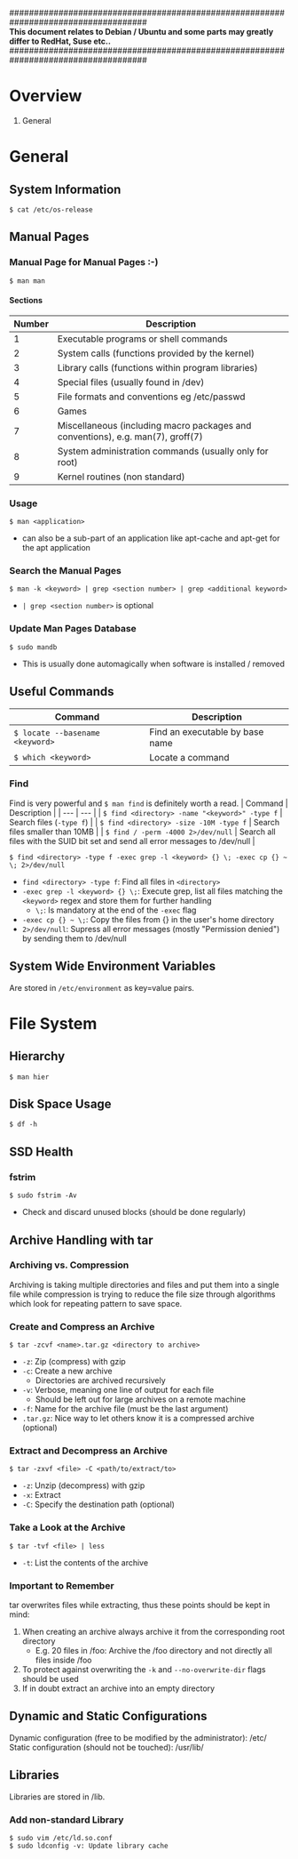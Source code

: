 ####################################################################################<br>
<b>This document relates to Debian / Ubuntu and some parts may greatly differ to RedHat, Suse etc..</b><br>
####################################################################################<br>



# Overview
1. General

# General

## System Information
`$ cat /etc/os-release`

## Manual Pages

### Manual Page for Manual Pages :-)
`$ man man`

#### Sections
| Number | Description |
| --- | --- |
| 1 | Executable programs or shell commands |
| 2 | System calls (functions provided by the kernel) |
| 3 | Library calls (functions within program libraries) |
| 4 | Special files (usually found in /dev) |
| 5 | File formats and conventions eg /etc/passwd |
| 6 | Games |
| 7 | Miscellaneous (including  macro  packages  and  conventions), e.g. man(7), groff(7) |
| 8 | System administration commands (usually only for root) |
| 9 | Kernel routines (non standard) |

### Usage
`$ man <application>`
- <application> can also be a sub-part of an application like apt-cache and apt-get for the apt application

### Search the Manual Pages
`$ man -k <keyword> | grep <section number> | grep <additional keyword>`
- `| grep <section number>` is optional

### Update Man Pages Database
`$ sudo mandb`
- This is usually done automagically when software is installed / removed

## Useful Commands
| Command | Description |
| --- | --- |
| `$ locate --basename <keyword>` | Find an executable by base name |
| `$ which <keyword>` | Locate a command |

### Find
Find is very powerful and `$ man find` is definitely worth a read.
| Command | Description |
| --- | --- |
| `$ find <directory> -name "<keyword>" -type f` | Search files (`-type f`) |
| `$ find <directory> -size -10M -type f` | Search files smaller than 10MB |
| `$ find / -perm -4000 2>/dev/null` | Search all files with the SUID bit set and send all error messages to /dev/null |

`$ find <directory> -type f -exec grep -l <keyword> {} \; -exec cp {} ~ \; 2>/dev/null`
  - `find <directory> -type f`: Find all files in `<directory>`
  - `-exec grep -l <keyword> {} \;`: Execute grep, list all files matching the `<keyword>` regex and store them for further handling
    - `\;`: Is mandatory at the end of the `-exec` flag
  - `-exec cp {} ~ \;`: Copy the files from {} in the user's home directory
  - `2>/dev/null`: Supress all error messages (mostly "Permission denied") by sending them to /dev/null

## System Wide Environment Variables
Are stored in `/etc/environment` as key=value pairs.

# File System

## Hierarchy
`$ man hier`

## Disk Space Usage
`$ df -h`

## SSD Health

### fstrim
`$ sudo fstrim -Av`
- Check and discard unused blocks (should be done regularly)

## Archive Handling with tar

### Archiving vs. Compression
Archiving is taking multiple directories and files and put them into a single file while compression is trying to reduce the file size through algorithms which look for repeating pattern to save space.

### Create and Compress an Archive
`$ tar -zcvf <name>.tar.gz <directory to archive>`
  - `-z`: Zip (compress) with gzip
  - `-c`: Create a new archive
    - Directories are archived recursively
  - `-v`: Verbose, meaning one line of output for each file
    - Should be left out for large archives on a remote machine
  - `-f`: Name for the archive file (must be the last argument)
  - `.tar.gz`: Nice way to let others know it is a compressed archive (optional)

### Extract and Decompress an Archive
`$ tar -zxvf <file> -C <path/to/extract/to>`
  - `-z`: Unzip (decompress) with gzip
  - `-x`: Extract
  - `-C`: Specify the destination path (optional)

### Take a Look at the Archive
`$ tar -tvf <file> | less`
  - `-t`: List the contents of the archive

### Important to Remember
tar overwrites files while extracting, thus these points should be kept in mind:
1. When creating an archive always archive it from the corresponding root directory
    - E.g. 20 files in /foo: Archive the /foo directory and not directly all files inside /foo
2. To protect against overwriting the `-k` and `--no-overwrite-dir` flags should be used
3. If in doubt extract an archive into an empty directory

## Dynamic and Static Configurations
Dynamic configuration (free to be modified by the administrator): /etc/<br>
Static configuration (should not be touched): /usr/lib/

## Libraries
Libraries are stored in /lib.

### Add non-standard Library
`$ sudo vim /etc/ld.so.conf`<br>
`$ sudo ldconfig -v: Update library cache`
